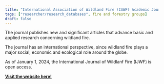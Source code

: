 ```yaml
---
title: "International Association of Wildland Fire (IAWF) Academic Journal"
tags: ["researcher/research_databases", fire and forestry groups]
draft: false
---
```


The journal publishes new and significant articles that advance basic and applied research concerning wildland fire.

The journal has an international perspective, since wildland fire plays a major social, economic and ecological role around the globe.

As of January 1, 2024, the International Journal of Wildlanf Fire (IJWF) is open access.

[**Visit the website here!**](https://www.iawfonline.org/international-journal-wildland-fire-ijwf/)

